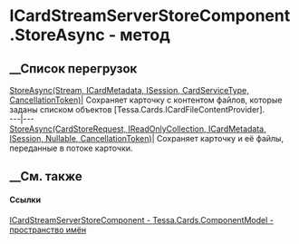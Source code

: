 # ICardStreamServerStoreComponent.StoreAsync - метод
##  __Список перегрузок
[StoreAsync(Stream, ICardMetadata, ISession, CardServiceType,
CancellationToken)](M_Tessa_Cards_ComponentModel_ICardStreamServerStoreComponent_StoreAsync.htm)|
Сохраняет карточку с контентом файлов, которые заданы списком объектов
[Tessa.Cards.ICardFileContentProvider].  
---|---  
[StoreAsync(CardStoreRequest, IReadOnlyCollection<ICardFileContentProvider>,
ICardMetadata, ISession, Nullable<Guid>,
CancellationToken)](M_Tessa_Cards_ComponentModel_ICardStreamServerStoreComponent_StoreAsync_1.htm)|
Сохраняет карточку и её файлы, переданные в потоке карточки.  
##  __См. также
#### Ссылки
[ICardStreamServerStoreComponent -
](T_Tessa_Cards_ComponentModel_ICardStreamServerStoreComponent.htm)
[Tessa.Cards.ComponentModel - пространство
имён](N_Tessa_Cards_ComponentModel.htm)
